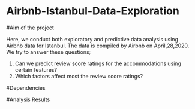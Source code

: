 # Airbnb-Istanbul-Data-Exploration

#Aim of the project

Here, we conduct both exploratory and predictive data analysis using Airbnb data for Istanbul. The data is compiled by Airbnb on April,28,2020. We try to answer these questions; 

1. Can we predict review score ratings for the accommodations using certain features?
2. Which factors affect most the review score ratings?


#Dependencies


#Analysis Results
